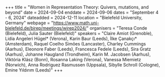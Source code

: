 +++
title = "Women in Representation Theory: Quivers, mutations, and beyond"
date = 2024-09-04
enddate = 2024-09-06
dates = "September 4 - 6, 2024"
dateadded = 2024-12-11
location = "Bielefeld University, Germany"
webpage = "https://www.math.uni-bielefeld.de/birep/meetings/wirep2024/"
organisers = "Teresa Conde (Bielefeld), Julia Sauter (Bielefeld)"
speakers = "Claire Amiot (Grenoble), Lidia Angeleri Hügel* (Verona), Karin Baur (Leeds), İlke Çanakçı* (Amsterdam), Raquel Coelho Simões (Lancaster), Charley Cummings (Aarhus), Eleonore Faber (Leeds), Francesca Fedele (Leeds), Sira Gratz (Aarhus), Johanne Haugland (Trondheim), Karin M. Jacobsen (Aarhus), Viktória Klász (Bonn), Rosanna Laking (Verona), Vanessa Miemietz (Norwich), Anna Rodriguez Rasmussen (Uppsala), Sibylle Schroll (Cologne), Emine Yıldırım (Leeds)"
+++
